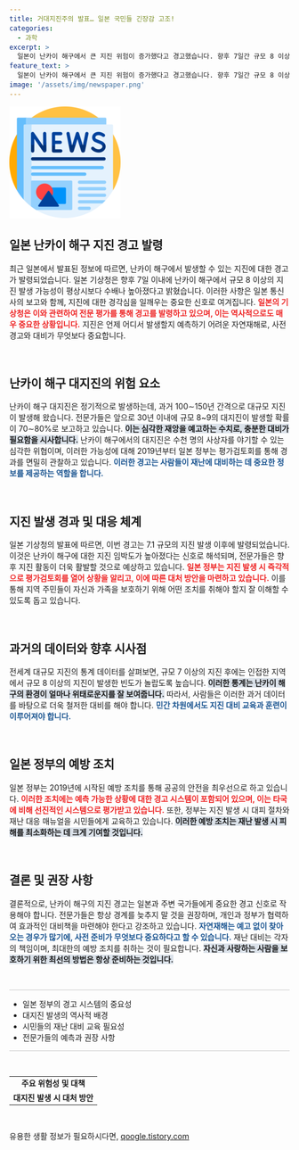 ```yaml
---
title: 거대지진주의 발표… 일본 국민들 긴장감 고조!
categories:
  - 과학
excerpt: >
  일본이 난카이 해구에서 큰 지진 위험이 증가했다고 경고했습니다. 향후 7일간 규모 8 이상의 지진이 발생할 가능성이 두 배 높아졌다는 전문가의 분석이 담겼습니다. 이 충격적인 소식을 놓치지 마세요!
feature_text: >
  일본이 난카이 해구에서 큰 지진 위험이 증가했다고 경고했습니다. 향후 7일간 규모 8 이상의 지진이 발생할 가능성이 두 배 높아졌다는 전문가의 분석이 담겼습니다. 이 충격적인 소식을 놓치지 마세요!
image: '/assets/img/newspaper.png'
---
```


<p><img src="/assets/img/newspaper.png" alt="kimp 속보" /></p>

<h2 data-ke-size="size26">일본 난카이 해구 지진 경고 발령</h2>

<p data-ke-size="size16">최근 일본에서 발표된 정보에 따르면, 난카이 해구에서 발생할 수 있는 지진에 대한 경고가 발령되었습니다. 일본 기상청은 향후 7일 이내에 난카이 해구에서 규모 8 이상의 지진 발생 가능성이 평상시보다 수배나 높아졌다고 밝혔습니다. 이러한 사항은 일본 통신사의 보고와 함께, 지진에 대한 경각심을 일깨우는 중요한 신호로 여겨집니다. <b><span style="color: #ee2323;">일본의 기상청은 이와 관련하여 전문 평가를 통해 경고를 발령하고 있으며, 이는 역사적으로도 매우 중요한 상황입니다.</span></b> 지진은 언제 어디서 발생할지 예측하기 어려운 자연재해로, 사전 경고와 대비가 무엇보다 중요합니다.</p>

<p data-ke-size="size16">&nbsp;</p>

<h2 data-ke-size="size26">난카이 해구 대지진의 위험 요소</h2>

<p data-ke-size="size16">난카이 해구 대지진은 정기적으로 발생하는데, 과거 100∼150년 간격으로 대규모 지진이 발생해 왔습니다. 전문가들은 앞으로 30년 이내에 규모 8~9의 대지진이 발생할 확률이 70∼80%로 보고하고 있습니다. <b><span style="background-color: #21538527;">이는 심각한 재앙을 예고하는 수치로, 충분한 대비가 필요함을 시사합니다.</span></b> 난카이 해구에서의 대지진은 수천 명의 사상자를 야기할 수 있는 심각한 위협이며, 이러한 가능성에 대해 2019년부터 일본 정부는 평가검토회를 통해 경과를 면밀히 관찰하고 있습니다. <b><span style="color: #1a5490;">이러한 경고는 사람들이 재난에 대비하는 데 중요한 정보를 제공하는 역할을 합니다.</span></b></p>

<p data-ke-size="size16">&nbsp;</p>

<h2 data-ke-size="size26">지진 발생 경과 및 대응 체계</h2>

<p data-ke-size="size16">일본 기상청의 발표에 따르면, 이번 경고는 7.1 규모의 지진 발생 이후에 발령되었습니다. 이것은 난카이 해구에 대한 지진 임박도가 높아졌다는 신호로 해석되며, 전문가들은 향후 지진 활동이 더욱 활발할 것으로 예상하고 있습니다. <b><span style="color: #ee2323;">일본 정부는 지진 발생 시 즉각적으로 평가검토회를 열어 상황을 알리고, 이에 따른 대처 방안을 마련하고 있습니다.</span></b> 이를 통해 지역 주민들이 자신과 가족을 보호하기 위해 어떤 조치를 취해야 할지 잘 이해할 수 있도록 돕고 있습니다.</p>

<p data-ke-size="size16">&nbsp;</p>

<h2 data-ke-size="size26">과거의 데이터와 향후 시사점</h2>

<p data-ke-size="size16">전세계 대규모 지진의 통계 데이터를 살펴보면, 규모 7 이상의 지진 후에는 인접한 지역에서 규모 8 이상의 지진이 발생한 빈도가 놀랍도록 높습니다. <b><span style="background-color: #21538527;">이러한 통계는 난카이 해구의 환경이 얼마나 위태로운지를 잘 보여줍니다.</span></b> 따라서, 사람들은 이러한 과거 데이터를 바탕으로 더욱 철저한 대비를 해야 합니다. <b><span style="color: #1a5490;">민간 차원에서도 지진 대비 교육과 훈련이 이루어져야 합니다.</span></b></p>

<p data-ke-size="size16">&nbsp;</p>

<h2 data-ke-size="size26">일본 정부의 예방 조치</h2>

<p data-ke-size="size16">일본 정부는 2019년에 시작된 예방 조치를 통해 공공의 안전을 최우선으로 하고 있습니다. <b><span style="color: #ee2323;">이러한 조치에는 예측 가능한 상황에 대한 경고 시스템이 포함되어 있으며, 이는 타국에 비해 선진적인 시스템으로 평가받고 있습니다.</span></b> 또한, 정부는 지진 발생 시 대피 절차와 재난 대응 매뉴얼을 시민들에게 교육하고 있습니다. <b><span style="background-color: #21538527;">이러한 예방 조치는 재난 발생 시 피해를 최소화하는 데 크게 기여할 것입니다.</span></b></p>

<p data-ke-size="size16">&nbsp;</p>

<h2 data-ke-size="size26">결론 및 권장 사항</h2>

<p data-ke-size="size16">결론적으로, 난카이 해구의 지진 경고는 일본과 주변 국가들에게 중요한 경고 신호로 작용해야 합니다. 전문가들은 항상 경계를 늦추지 말 것을 권장하며, 개인과 정부가 협력하여 효과적인 대비책을 마련해야 한다고 강조하고 있습니다. <b><span style="color: #1a5490;">자연재해는 예고 없이 찾아오는 경우가 많기에, 사전 준비가 무엇보다 중요하다고 할 수 있습니다.</span></b> 재난 대비는 각자의 책임이며, 최대한의 예방 조치를 취하는 것이 필요합니다. <b><span style="background-color: #21538527;">자신과 사랑하는 사람을 보호하기 위한 최선의 방법은 항상 준비하는 것입니다.</span></b></p>

<p data-ke-size="size16">&nbsp;</p>

<hr style="height: 1px; background-color: #ccc;"/>

<ul>
  <li>일본 정부의 경고 시스템의 중요성</li>
  <li>대지진 발생의 역사적 배경</li>
  <li>시민들의 재난 대비 교육 필요성</li>
  <li>전문가들의 예측과 권장 사항</li>
</ul>

<hr style="height: 1px; background-color: #ccc;"/>

<p data-ke-size="size16">&nbsp;</p>

<table style="border-collapse: collapse; margin: auto; width: 100%; ">
    <tr>
        <td style="text-align: center; height: 17px;">
            <b>주요 위험성 및 대책</b>
        </td>
    </tr>
    <tr>
        <td style="text-align: center; height: 17px;">
            <b>대지진 발생 시 대처 방안</b>
        </td>
    </tr>
</table>

<p data-ke-size="size16">&nbsp;</p>
유용한 생활 정보가 필요하시다면, <a href="https://qoogle.tistory.com" rel="dofollow">qoogle.tistory.com</a>


